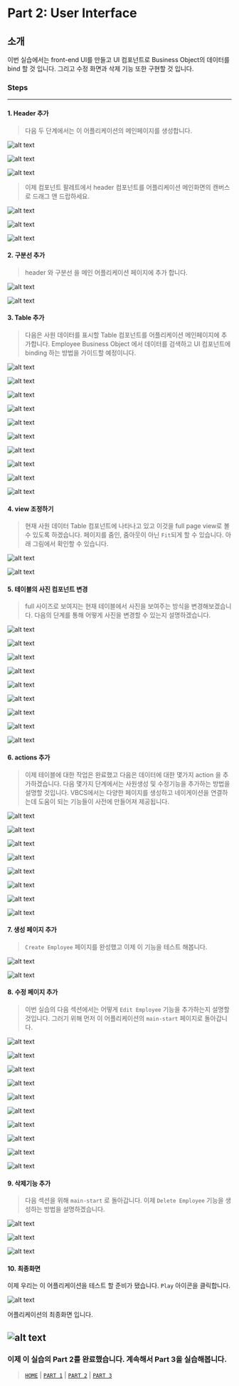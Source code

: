 # Part 2: User Interface

## 소개
이번 실습에서는 front-end UI를 만들고 UI 컴포넌트로 Business Object의 데이터를 bind 할 것 입니다. 그리고 수정 화면과 삭제 기능 또한 구현할 것 입니다.

### Steps
----
#### 1. Header 추가
> 다음 두 단계에서는 이 어플리케이션의 메인페이지를 생성합니다.

![alt text](../resources/images/ui/29.png) 

![alt text](../resources/images/ui/30-new.png)

![alt text](../resources/images/ui/31-new.png)

> 이제 컴포넌트 팔레트에서 header 컴포넌트를 어플리케이션 메인화면의 캔버스로 드래그 앤 드랍하세요.

![alt text](../resources/images/ui/32-new.png)

![alt text](../resources/images/ui/33-new.png)

![alt text](../resources/images/ui/34-new.png)
#### 2. 구분선 추가
> header 와 구분선 을 메인 어플리케이션 페이지에 추가 합니다.

![alt text](../resources/images/ui/35-new.png)

![alt text](../resources/images/ui/36-new.png)

#### 3. Table 추가
> 다음은 사원 데이터를 표시할 Table 컴포넌트를 어플리케이션 메인페이지에 추가합니다. Employee Business Object 에서 데이터를 검색하고 UI 컴포넌트에 binding 하는 방법을 가이드할 예정이니다.

![alt text](../resources/images/ui/37-new.png)

![alt text](../resources/images/ui/38-new.png)

![alt text](../resources/images/ui/39-new.png)

![alt text](../resources/images/ui/40-new.png)

![alt text](../resources/images/ui/41-new.png)

![alt text](../resources/images/ui/43-new.png)

![alt text](../resources/images/ui/44-new.png)

![alt text](../resources/images/ui/44a-new.png)

![alt text](../resources/images/ui/45-new.png)

![alt text](../resources/images/ui/46-new.png)

#### 4. view 조정하기
> 현재 사원 데이터 Table 컴포넌트에 나타나고 있고 이것을 full page view로 볼 수 있도록 하겠습니다. 페이지를 줌인, 줌아웃이 아닌 `Fit`되게 할 수 있습니다. 아래 그림에서 확인할 수 있습니다.

![alt text](../resources/images/ui/47.png "Logo Title Text 1")

![alt text](../resources/images/ui/48.png "Logo Title Text 1")

<!--
#### 5. Adjust Table
Now we have a full view of the table, we most probably want to change the name or the sequence of the table columns. The following steps will guide you how this can be done.

![alt text](../resources/images/ui/49.png "Logo Title Text 1")

![alt text](../resources/images/ui/50.png "Logo Title Text 1")

![alt text](../resources/images/ui/51.png "Logo Title Text 1")

![alt text](../resources/images/ui/52.png "Logo Title Text 1")

![alt text](../resources/images/ui/53.png "Logo Title Text 1")

![alt text](../resources/images/ui/54.png "Logo Title Text 1")

-->

#### 5. 테이블의 사진 컴포넌트 변경
> full 사이즈로 보여지는 현재 테이블에서 사진을 보여주는 방식을 변경해보겠습니다. 다음의 단계를 통해 어떻게 사진을 변경할 수 있는지 설명하겠습니다.

![alt text](../resources/images/ui/AT-1.png)

![alt text](../resources/images/ui/AT-2.png)

![alt text](../resources/images/ui/AT-3.png)

![alt text](../resources/images/ui/AT-4.png)

![alt text](../resources/images/ui/AT-5.png)

![alt text](../resources/images/ui/AT-6.png)

![alt text](../resources/images/ui/AT-7.png)

![alt text](../resources/images/ui/AT-8.png)

![alt text](../resources/images/ui/AT-9.png)

#### 6. actions 추가
> 이제 테이블에 대한 작업은 완료했고 다음은 데이터에 대한 몇가지 action 을 추가하겠습니다. 다음 몇가지 단계에서는 사원생성 및 수정기능을 추가하는 방법을 설명할 것입니다. VBCS에서는 다양한 페이지를 생성하고 네이게이션을 연결하는데 도움이 되는 기능들이 사전에 만들어져 제공됩니다.

![alt text](../resources/images/ui/55-new.png)

![alt text](../resources/images/ui/56-new.png)

<!-- remove ![alt text](../resources/images/ui/57.png) -->

![alt text](../resources/images/ui/58-new.png)

![alt text](../resources/images/ui/81.png)

![alt text](../resources/images/ui/59-new.png)

![alt text](../resources/images/ui/60-new.png)

![alt text](../resources/images/ui/61-new.png)

![alt text](../resources/images/ui/62-new.png)

#### 7. 생성 페이지 추가
> `Create Employee` 페이지를 완성했고 이제 이 기능을 테스트 해봅니다.

![alt text](../resources/images/ui/63-new.png)

<!-- remove ![alt text](../resources/images/ui/64.png) -->

![alt text](../resources/images/ui/65-new.png)

#### 8. 수정 페이지 추가
> 이번 실습의 다음 섹션에서는 어떻게 `Edit Employee` 기능을 추가하는지 설명할 것입니다. 그러기 위해 먼저 이 어플리케이션의 `main-start` 페이지로 돌아갑니다.

![alt text](../resources/images/ui/66-new.png)

<!-- remove ![alt text](../resources/images/ui/67.png)-->

![alt text](../resources/images/ui/82.png)

![alt text](../resources/images/ui/68-new.png)

![alt text](../resources/images/ui/69-new.png)

![alt text](../resources/images/ui/70-new.png)

![alt text](../resources/images/ui/71-new.png)

![alt text](../resources/images/ui/72-new.png)

![alt text](../resources/images/ui/73-new.png)

![alt text](../resources/images/ui/74-new.png)

![alt text](../resources/images/ui/75-new.png)

<!-- ![alt text](../resources/images/ui/76.png) -->

#### 9. 삭제기능 추가
> 다음 섹션을 위해 `main-start` 로 돌아갑니다. 이제 `Delete Employee` 기능을 생성하는 방법을 설명하겠습니다.

![alt text](../resources/images/ui/77-new.png)

<!-- remove ![alt text](../resources/images/ui/78.png) -->

![alt text](../resources/images/ui/79-new.png)

![alt text](../resources/images/ui/80-new.png)

#### 10. 최종화면
이제 우리는 이 어플리케이션을 테스트 할 준비가 됐습니다. `Play` 아이콘을 클릭합니다.

![alt text](../resources/images/ui/83.png)

어플리케이션의 최종화면 입니다.

![alt text](../resources/images/ui/84-new.png)
----
### 이제 이 실습의 Part 2를 완료했습니다. 계속해서 Part 3을 실습해봅니다.

> [`HOME`](../README.md) | [`PART 1`](PART_1.md) | [`PART 2`](PART_2.md) | [`PART 3`](PART_3.md)
